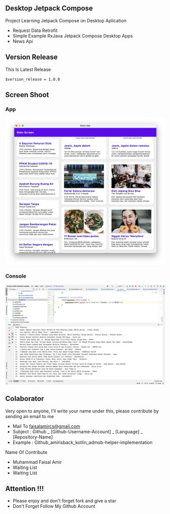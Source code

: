 ## Desktop Jetpack Compose
Project Learning Jetpack Compose on Desktop Aplication
- Request Data Retrofit
- Simple Example RxJava Jetpack Compose Desktop Apps
- News Api

## Version Release
This Is Latest Release

    $version_release = 1.0.0

## Screen Shoot

### App

![ScreenShoot](docs/image/ss_1.png?raw=true)

### Console

![ScreenShoot](docs/image/ss_2.png?raw=true)

## Colaborator
Very open to anyone, I'll write your name under this, please contribute by sending an email to me

- Mail To faisalamircs@gmail.com
- Subject : Github _ [Github-Username-Account] _ [Language] _ [Repository-Name]
- Example : Github_amirisback_kotlin_admob-helper-implementation

Name Of Contribute
- Muhammad Faisal Amir
- Waiting List
- Waiting List

## Attention !!!
- Please enjoy and don't forget fork and give a star
- Don't Forget Follow My Github Account